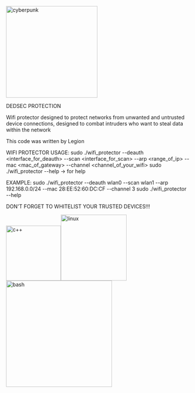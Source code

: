 <img src="https://i.imgur.com/TdzDjh3.png" alt="cyberpunk" width="250" />

DEDSEC PROTECTION

Wifi protector designed to protect networks from unwanted and untrusted device connections, designed to combat intruders who want to steal data within the network

This code was written by Legion

WIFI PROTECTOR USAGE:
sudo ./wifi_protector --deauth <interface_for_deauth> --scan <interface_for_scan> --arp <range_of_ip> --mac <mac_of_gateway> --channel <channel_of_your_wifi>
sudo ./wifi_protector --help -> for help

EXAMPLE:
sudo ./wifi_protector --deauth wlan0 --scan wlan1 --arp 192.168.0.0/24 --mac 28:EE:52:60:DC:CF --channel 3
sudo ./wifi_protector --help

DON'T FORGET TO WHITELIST YOUR TRUSTED DEVICES!!!

<img src="https://img.shields.io/badge/C%2B%2B-00599C?style=for-the-badge&logo=c%2B%2B&logoColor=white" alt="c++" width="150" /><img src="https://img.shields.io/badge/Linux-FCC624?style=for-the-badge&logo=linux&logoColor=black" alt="linux" width="180" /><img src="https://img.shields.io/badge/Shell_Script-121011?style=for-the-badge&logo=gnu-bash&logoColor=white" alt="bash" width="290" />

